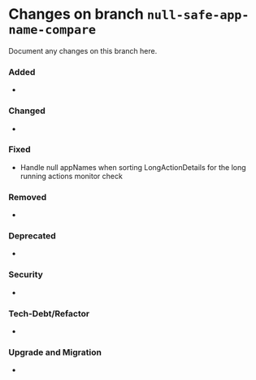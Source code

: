 # Changes on branch `null-safe-app-name-compare`
Document any changes on this branch here.
### Added
- 

### Changed
- 

### Fixed
- Handle null appNames when sorting LongActionDetails for the long running actions monitor check

### Removed
- 

### Deprecated
- 

### Security
- 

### Tech-Debt/Refactor
- 

### Upgrade and Migration
- 
